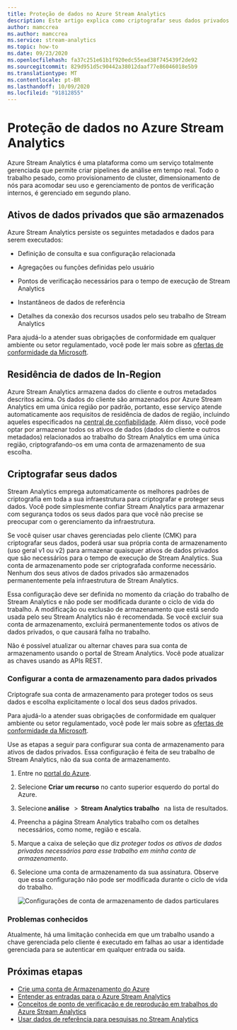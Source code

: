 ```yaml
---
title: Proteção de dados no Azure Stream Analytics
description: Este artigo explica como criptografar seus dados privados usados por um trabalho de Azure Stream Analytics.
author: mamccrea
ms.author: mamccrea
ms.service: stream-analytics
ms.topic: how-to
ms.date: 09/23/2020
ms.openlocfilehash: fa37c251e61b1f920edc55ead38f745439f2de92
ms.sourcegitcommit: 829d951d5c90442a38012daaf77e86046018e5b9
ms.translationtype: MT
ms.contentlocale: pt-BR
ms.lasthandoff: 10/09/2020
ms.locfileid: "91812855"
---
```

# <a name="data-protection-in-azure-stream-analytics"></a>Proteção de dados no Azure Stream Analytics 

Azure Stream Analytics é uma plataforma como um serviço totalmente gerenciada que permite criar pipelines de análise em tempo real. Todo o trabalho pesado, como provisionamento de cluster, dimensionamento de nós para acomodar seu uso e gerenciamento de pontos de verificação internos, é gerenciado em segundo plano.

## <a name="private-data-assets-that-are-stored"></a>Ativos de dados privados que são armazenados

Azure Stream Analytics persiste os seguintes metadados e dados para serem executados: 

* Definição de consulta e sua configuração relacionada  

* Agregações ou funções definidas pelo usuário  

* Pontos de verificação necessários para o tempo de execução de Stream Analytics

* Instantâneos de dados de referência 

* Detalhes da conexão dos recursos usados pelo seu trabalho de Stream Analytics

Para ajudá-lo a atender suas obrigações de conformidade em qualquer ambiente ou setor regulamentado, você pode ler mais sobre as [ofertas de conformidade da Microsoft](https://gallery.technet.microsoft.com/Overview-of-Azure-c1be3942). 

## <a name="in-region-data-residency"></a>Residência de dados de In-Region
Azure Stream Analytics armazena dados do cliente e outros metadados descritos acima. Os dados do cliente são armazenados por Azure Stream Analytics em uma única região por padrão, portanto, esse serviço atende automaticamente aos requisitos de residência de dados de região, incluindo aqueles especificados na [central de confiabilidade](https://azuredatacentermap.azurewebsites.net/).
Além disso, você pode optar por armazenar todos os ativos de dados (dados do cliente e outros metadados) relacionados ao trabalho do Stream Analytics em uma única região, criptografando-os em uma conta de armazenamento de sua escolha.

## <a name="encrypt-your-data"></a>Criptografar seus dados

Stream Analytics emprega automaticamente os melhores padrões de criptografia em toda a sua infraestrutura para criptografar e proteger seus dados. Você pode simplesmente confiar Stream Analytics para armazenar com segurança todos os seus dados para que você não precise se preocupar com o gerenciamento da infraestrutura.

Se você quiser usar chaves gerenciadas pelo cliente (CMK) para criptografar seus dados, poderá usar sua própria conta de armazenamento (uso geral v1 ou v2) para armazenar quaisquer ativos de dados privados que são necessários para o tempo de execução de Stream Analytics. Sua conta de armazenamento pode ser criptografada conforme necessário. Nenhum dos seus ativos de dados privados são armazenados permanentemente pela infraestrutura de Stream Analytics. 

Essa configuração deve ser definida no momento da criação do trabalho de Stream Analytics e não pode ser modificada durante o ciclo de vida do trabalho. A modificação ou exclusão de armazenamento que está sendo usada pelo seu Stream Analytics não é recomendada. Se você excluir sua conta de armazenamento, excluirá permanentemente todos os ativos de dados privados, o que causará falha no trabalho. 

Não é possível atualizar ou alternar chaves para sua conta de armazenamento usando o portal de Stream Analytics. Você pode atualizar as chaves usando as APIs REST.


### <a name="configure-storage-account-for-private-data"></a>Configurar a conta de armazenamento para dados privados 


Criptografe sua conta de armazenamento para proteger todos os seus dados e escolha explicitamente o local dos seus dados privados. 

Para ajudá-lo a atender suas obrigações de conformidade em qualquer ambiente ou setor regulamentado, você pode ler mais sobre as [ofertas de conformidade da Microsoft](https://gallery.technet.microsoft.com/Overview-of-Azure-c1be3942). 



Use as etapas a seguir para configurar sua conta de armazenamento para ativos de dados privados. Essa configuração é feita de seu trabalho de Stream Analytics, não da sua conta de armazenamento.

1. Entre no [portal do Azure](https://portal.azure.com/).

1. Selecione **Criar um recurso** no canto superior esquerdo do portal do Azure. 

1. Selecione **análise**   >  **Stream Analytics trabalho**   na lista de resultados. 

1. Preencha a página Stream Analytics trabalho com os detalhes necessários, como nome, região e escala. 

1. Marque a caixa de seleção que diz *proteger todos os ativos de dados privados necessários para esse trabalho em minha conta de armazenamento*.

1. Selecione uma conta de armazenamento da sua assinatura. Observe que essa configuração não pode ser modificada durante o ciclo de vida do trabalho. 

   ![Configurações de conta de armazenamento de dados particulares](./media/data-protection/storage-account-create.png)



### <a name="known-issues"></a>Problemas conhecidos
Atualmente, há uma limitação conhecida em que um trabalho usando a chave gerenciada pelo cliente é executado em falhas ao usar a identidade gerenciada para se autenticar em qualquer entrada ou saída.

## <a name="next-steps"></a>Próximas etapas

* [Crie uma conta de Armazenamento do Azure](../storage/common/storage-account-create.md)
* [Entender as entradas para o Azure Stream Analytics](stream-analytics-add-inputs.md)
* [Conceitos de ponto de verificação e de reprodução em trabalhos do Azure Stream Analytics](stream-analytics-concepts-checkpoint-replay.md)
* [Usar dados de referência para pesquisas no Stream Analytics](stream-analytics-use-reference-data.md)
